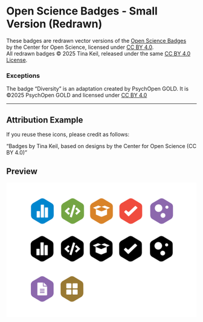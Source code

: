 # Open Science Badges - Small Version (Redrawn)

These badges are redrawn vector versions of the [Open Science Badges](https://www.cos.io/initiatives/badges)  
by the Center for Open Science, licensed under [CC BY 4.0](https://creativecommons.org/licenses/by/4.0/).  
All redrawn badges © 2025 Tina Keil, released under the same [CC BY 4.0 License](LICENSE.md).

### Exceptions
The badge “Diversity” is an adaptation created by PsychOpen GOLD.
It is ©2025 PsychOpen GOLD and licensed under [CC BY 4.0](https://creativecommons.org/licenses/by/4.0/) 

---

## Attribution Example
If you reuse these icons, please credit as follows:

“Badges by Tina Keil, based on designs by the Center for Open Science (CC BY 4.0)”

## Preview
![Badges](open_science_badges_preview.png)
